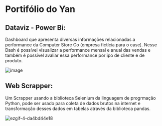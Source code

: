 # Portifólio do Yan

## Dataviz - Power Bi:

Dashboard que apresenta diversas informações relacionadas a performance da Computer Store Co (empresa fictícia para o case). Nesse Dash é possível visualizar a performance mensal e anual das vendas e também é possível avaliar essa performance por ipo de cliente e de produto.

![image](https://github.com/if-yan-miranda/dashboards/assets/116229324/cf67dc43-7e72-40af-afb3-48d3bded020d)

## Web Scrapper:

Um Scrapper usando a biblioteca Selenium da linguagem de progrmação Python, pode ser usado para coleta de dados brutos na internet e transformação desses dados em tabelas através da biblioteca pandas.

![ezgif-4-da4bd44e18](https://github.com/if-yan-miranda/dashboards/assets/116229324/dbe81aa7-31dd-461c-9a28-f512254e6e01)

